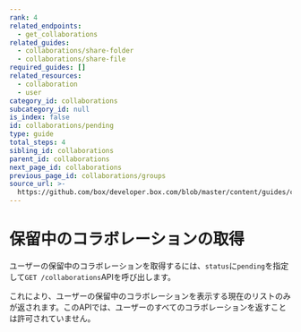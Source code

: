 ```yaml
---
rank: 4
related_endpoints:
  - get_collaborations
related_guides:
  - collaborations/share-folder
  - collaborations/share-file
required_guides: []
related_resources:
  - collaboration
  - user
category_id: collaborations
subcategory_id: null
is_index: false
id: collaborations/pending
type: guide
total_steps: 4
sibling_id: collaborations
parent_id: collaborations
next_page_id: collaborations
previous_page_id: collaborations/groups
source_url: >-
  https://github.com/box/developer.box.com/blob/master/content/guides/collaborations/pending.md
---
```

# 保留中のコラボレーションの取得

ユーザーの保留中のコラボレーションを取得するには、`status`に`pending`を指定して`GET /collaborations`APIを呼び出します。

<Samples id="get_collaborations">

</Samples>

<Message warning>

これにより、ユーザーの保留中のコラボレーションを表示する現在のリストのみが返されます。このAPIでは、ユーザーのすべてのコラボレーションを返すことは許可されていません。

</Message>
